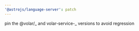 ```yaml
---
'@astrojs/language-server': patch
---
```


pin the @volar/_ and volar-service-_ versions to avoid regression
